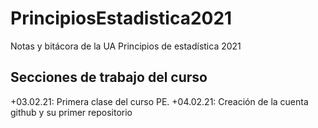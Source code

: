 # PrincipiosEstadistica2021
Notas y bitácora de la UA Principios de estadística 2021

## Secciones de trabajo del curso

+03.02.21: Primera clase del curso PE.
+04.02.21: Creación de la cuenta github y su primer repositorio
